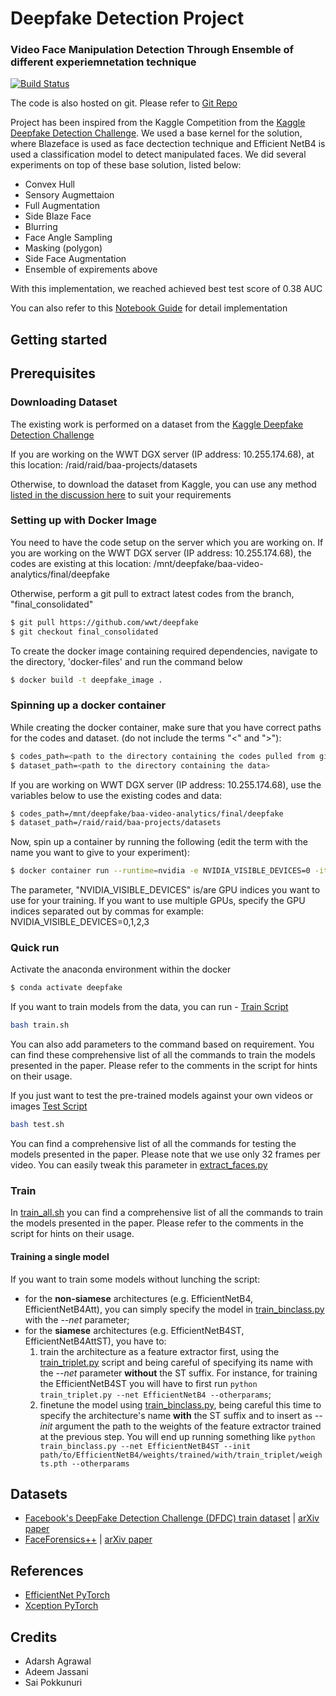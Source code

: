 # Deepfake Detection Project
### Video Face Manipulation Detection Through Ensemble of different experiemnetation technique
[![Build Status](https://travis-ci.org/polimi-ispl/icpr2020dfdc.svg?branch=master)](https://travis-ci.org/polimi-ispl/icpr2020dfdc)

The code is also hosted on git. Please refer to [Git Repo](https://github.com/wwt/deepfake/tree/final_consolidated)

Project has been inspired from the Kaggle Competition from the [Kaggle Deepfake Detection Challenge](https://www.kaggle.com/c/deepfake-detection-challenge/).
We used a base kernel for the solution, where Blazeface is used as face dectection technique and Efficient NetB4 is used a classification model to detect manipulated faces. We did several experiments on top of these base solution, listed below:
- Convex Hull
- Sensory Augmettaion
- Full Augmentation
- Side Blaze Face
- Blurring
- Face Angle Sampling
- Masking (polygon)
- Side Face Augmentation
- Ensemble of expirements above

With this implementation, we reached achieved best test score of 0.38 AUC

You can also refer to this [Notebook Guide](https://wwt-my.sharepoint.com/personal/pokkunus_wwt_com/_layouts/15/Doc.aspx?sourcedoc={65171b14-8e79-4846-8f6f-04f5ac290b6a}&action=edit&wd=target%28Deepfake%20Usecase.one%7C9e660857-3a66-4b50-9534-91bf43032765%2FProject%20on%20VSC%7Ce048bc45-d16b-4c30-b255-bc545fd8709e%2F%29&wdorigin=NavigationUrl) for detail implementation
## Getting started

    
## Prerequisites  
### Downloading Dataset
The existing work is performed on a dataset from the [Kaggle Deepfake Detection Challenge](https://www.kaggle.com/c/deepfake-detection-challenge)

If you are working on the WWT DGX server (IP address: 10.255.174.68), at this location: /raid/raid/baa-projects/datasets

Otherwise, to download the dataset from Kaggle, you can use any method [listed in the discussion here](https://www.kaggle.com/c/deepfake-detection-challenge/discussion/121695) to suit your requirements

### Setting up with Docker Image  
You need to have the code setup on the server which you are working on. 
If you are working on the WWT DGX server (IP address: 10.255.174.68), the codes are existing at this location: /mnt/deepfake/baa-video-analytics/final/deepfake

Otherwise, perform a git pull to extract latest codes from the branch, "final_consolidated"  
```bash 
$ git pull https://github.com/wwt/deepfake  
$ git checkout final_consolidated 
``` 
To create the docker image containing required dependencies, navigate to the directory, 'docker-files' and run the command below  
```bash 
$ docker build -t deepfake_image .  
``` 
### Spinning up a docker container  
While creating the docker container, make sure that you have correct paths for the codes and dataset. (do not include the terms "<" and ">"): 

```bash 
$ codes_path=<path to the directory containing the codes pulled from git> 
$ dataset_path=<path to the directory containing the data>  
``` 

If you are working on WWT DGX server (IP address: 10.255.174.68), use the variables below to use the existing codes and data:
```bash 
$ codes_path=/mnt/deepfake/baa-video-analytics/final/deepfake
$ dataset_path=/raid/raid/baa-projects/datasets
``` 

Now, spin up a container by running the following (edit the term <container name> with the name you want to give to your experiment): 
```bash 
$ docker container run --runtime=nvidia -e NVIDIA_VISIBLE_DEVICES=0 -it -d --name <container name> -v $codes_path:/codes -v $dataset_path:/datasets deepfake_image  
```
The parameter, "NVIDIA_VISIBLE_DEVICES"  is/are GPU indices you want to use for your training. If you want to use multiple GPUs, specify the GPU indices separated out by commas for example: NVIDIA_VISIBLE_DEVICES=0,1,2,3

### Quick run
Activate the anaconda environment within the docker 

```bash
$ conda activate deepfake 
```
If you want to train models from the data, you can run - [Train Script](https://github.com/wwt/deepfake/blob/final_consolidated/train.sh) 
```bash
bash train.sh
```
You can also add parameters to the command based on requirement. You can find these comprehensive list of all the commands to train the models presented in the paper. Please refer to the comments in the script for hints on their usage.

If you just want to test the pre-trained models against your own videos or images [Test Script](https://github.com/wwt/deepfake/blob/final_consolidated/test.sh) 
```bash
bash test.sh
```
You can find a comprehensive list of all the commands for testing the models presented in the paper. 
Please note that we use only 32 frames per video. You can easily tweak this parameter in [extract_faces.py](extract_faces.py)

### Train
In [train_all.sh](scripts/train_all.sh) you can find a comprehensive list of all the commands to train the models presented in the paper. 
Please refer to the comments in the script for hints on their usage. 

#### Training a single model
If you want to train some models without lunching the script:
- for the **non-siamese** architectures (e.g. EfficientNetB4, EfficientNetB4Att), you can simply specify the model in [train_binclass.py](train_binclass.py) with the *--net* parameter;
- for the **siamese** architectures (e.g. EfficientNetB4ST, EfficientNetB4AttST), you have to:
  1. train the architecture as a feature extractor first, using the [train_triplet.py](train_triplet.py) script and being careful of specifying its name with the *--net* parameter **without** the ST suffix. For instance, for training the EfficientNetB4ST you will have to first run `python train_triplet.py --net EfficientNetB4 --otherparams`;
  2. finetune the model using [train_binclass.py](train_binclass.py), being careful this time to specify the architecture's name **with** the ST suffix and to insert as *--init* argument the path to the weights of the feature extractor trained at the previous step. You will end up running something like `python train_binclass.py --net EfficientNetB4ST --init path/to/EfficientNetB4/weights/trained/with/train_triplet/weights.pth --otherparams`



## Datasets
- [Facebook's DeepFake Detection Challenge (DFDC) train dataset](https://www.kaggle.com/c/deepfake-detection-challenge/data) | [arXiv paper](https://arxiv.org/abs/2006.07397)
- [FaceForensics++](https://github.com/ondyari/FaceForensics/blob/master/dataset/README.md) | [arXiv paper](https://arxiv.org/abs/1901.08971)

## References
- [EfficientNet PyTorch](https://github.com/lukemelas/EfficientNet-PyTorch)
- [Xception PyTorch](https://github.com/tstandley/Xception-PyTorch)

## Credits
- Adarsh Agrawal
- Adeem Jassani
- Sai Pokkunuri
